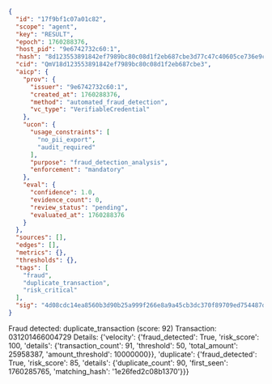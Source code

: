 ```json
{
  "id": "17f9bf1c07a01c82",
  "scope": "agent",
  "key": "RESULT",
  "epoch": 1760288376,
  "host_pid": "9e6742732c60:1",
  "hash": "8d123553891842ef7989bc80c08d1f2eb687cbe3d77c47c40605ce736e9cd93a",
  "cid": "QmV18d123553891842ef7989bc80c08d1f2eb687cbe3",
  "aicp": {
    "prov": {
      "issuer": "9e6742732c60:1",
      "created_at": 1760288376,
      "method": "automated_fraud_detection",
      "vc_type": "VerifiableCredential"
    },
    "ucon": {
      "usage_constraints": [
        "no_pii_export",
        "audit_required"
      ],
      "purpose": "fraud_detection_analysis",
      "enforcement": "mandatory"
    },
    "eval": {
      "confidence": 1.0,
      "evidence_count": 0,
      "review_status": "pending",
      "evaluated_at": 1760288376
    }
  },
  "sources": [],
  "edges": [],
  "metrics": {},
  "thresholds": {},
  "tags": [
    "fraud",
    "duplicate_transaction",
    "risk_critical"
  ],
  "sig": "4d08cdc14ea8560b3d90b25a999f266e8a9a45cb3dc370f89709ed754487d5cb"
}
```

Fraud detected: duplicate_transaction (score: 92)
Transaction: 031201466004729
Details: {'velocity': {'fraud_detected': True, 'risk_score': 100, 'details': {'transaction_count': 91, 'threshold': 50, 'total_amount': 25958387, 'amount_threshold': 10000000}}, 'duplicate': {'fraud_detected': True, 'risk_score': 85, 'details': {'duplicate_count': 90, 'first_seen': 1760285765, 'matching_hash': '1e26fed2c08b1370'}}}